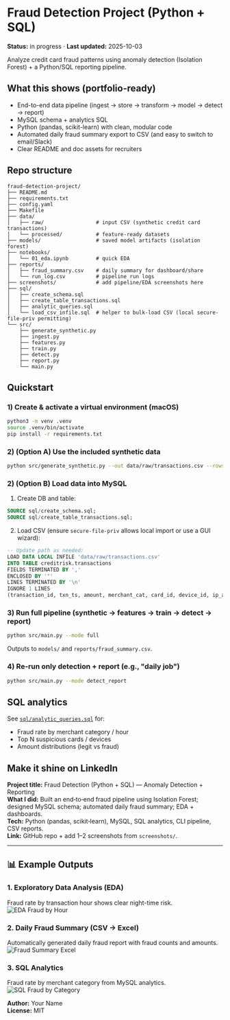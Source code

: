 # Fraud Detection Project (Python + SQL)

**Status:** in progress · **Last updated:** 2025-10-03

Analyze credit card fraud patterns using anomaly detection (Isolation Forest) + a Python/SQL reporting pipeline.

## What this shows (portfolio-ready)
- End-to-end data pipeline (ingest → store → transform → model → detect → report)
- MySQL schema + analytics SQL
- Python (pandas, scikit-learn) with clean, modular code
- Automated daily fraud summary export to CSV (and easy to switch to email/Slack)
- Clear README and doc assets for recruiters

## Repo structure
```
fraud-detection-project/
├── README.md
├── requirements.txt
├── config.yaml
├── Makefile
├── data/
│   ├── raw/                 # input CSV (synthetic credit card transactions)
│   └── processed/           # feature-ready datasets
├── models/                  # saved model artifacts (isolation forest)
├── notebooks/
│   └── 01_eda.ipynb         # quick EDA
├── reports/
│   ├── fraud_summary.csv    # daily summary for dashboard/share
│   └── run_log.csv          # pipeline run logs
├── screenshots/             # add pipeline/EDA screenshots here
├── sql/
│   ├── create_schema.sql
│   ├── create_table_transactions.sql
│   ├── analytic_queries.sql
│   └── load_csv_infile.sql  # helper to bulk-load CSV (local secure-file-priv permitting)
└── src/
    ├── generate_synthetic.py
    ├── ingest.py
    ├── features.py
    ├── train.py
    ├── detect.py
    ├── report.py
    └── main.py
```

## Quickstart

### 1) Create & activate a virtual environment (macOS)
```bash
python3 -m venv .venv
source .venv/bin/activate
pip install -r requirements.txt
```

### 2) (Option A) Use the included synthetic data
```bash
python src/generate_synthetic.py --out data/raw/transactions.csv --rows 50000
```

### 2) (Option B) Load data into MySQL
1. Create DB and table:
```sql
SOURCE sql/create_schema.sql;
SOURCE sql/create_table_transactions.sql;
```
2. Load CSV (ensure `secure-file-priv` allows local import or use a GUI wizard):
```sql
-- Update path as needed:
LOAD DATA LOCAL INFILE 'data/raw/transactions.csv'
INTO TABLE creditrisk.transactions
FIELDS TERMINATED BY ','
ENCLOSED BY '"'
LINES TERMINATED BY '\n'
IGNORE 1 LINES
(transaction_id, txn_ts, amount, merchant_cat, card_id, device_id, ip_addr, v1, v2, v3, v4, v5, label);
```

### 3) Run full pipeline (synthetic → features → train → detect → report)
```bash
python src/main.py --mode full
```
Outputs to `models/` and `reports/fraud_summary.csv`.

### 4) Re-run only detection + report (e.g., "daily job")
```bash
python src/main.py --mode detect_report
```

## SQL analytics
See [`sql/analytic_queries.sql`](sql/analytic_queries.sql) for:
- Fraud rate by merchant category / hour
- Top N suspicious cards / devices
- Amount distributions (legit vs fraud)

## Make it shine on LinkedIn
**Project title:** Fraud Detection (Python + SQL) — Anomaly Detection + Reporting  
**What I did:** Built an end‑to‑end fraud pipeline using Isolation Forest; designed MySQL schema; automated daily fraud summary; EDA + dashboards.  
**Tech:** Python (pandas, scikit‑learn), MySQL, SQL analytics, CLI pipeline, CSV reports.  
**Link:** GitHub repo + add 1–2 screenshots from `screenshots/`.

---
## 📊 Example Outputs

### 1. Exploratory Data Analysis (EDA)
Fraud rate by transaction hour shows clear night-time risk.  
![EDA Fraud by Hour](screenshots/eda_fraud_by_hour.png)

### 2. Daily Fraud Summary (CSV → Excel)
Automatically generated daily fraud report with fraud counts and amounts.  
![Fraud Summary Excel](screenshots/fraud_summary_excel.png)

### 3. SQL Analytics
Fraud rate by merchant category from MySQL analytics.  
![SQL Fraud by Category](screenshots/sql_fraud_by_category.png)

**Author:** Your Name  
**License:** MIT
